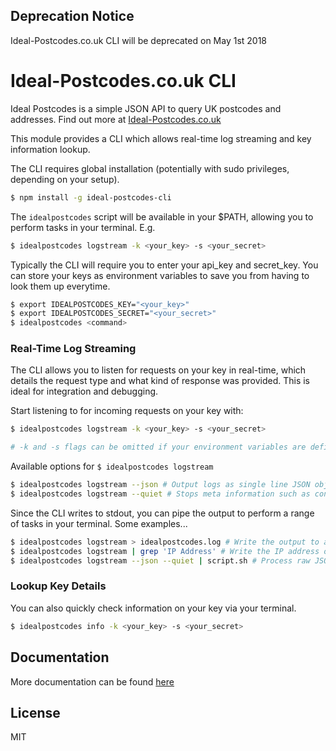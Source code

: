 ## Deprecation Notice

Ideal-Postcodes.co.uk CLI will be deprecated on May 1st 2018

# Ideal-Postcodes.co.uk CLI

Ideal Postcodes is a simple JSON API to query UK postcodes and addresses. Find out more at [Ideal-Postcodes.co.uk](https://ideal-postcodes.co.uk/)

This module provides a CLI which allows real-time log streaming and key information lookup.

The CLI requires global installation (potentially with sudo privileges, depending on your setup).

```bash
$ npm install -g ideal-postcodes-cli
```

The `idealpostcodes` script will be available in your $PATH, allowing you to perform tasks in your terminal. E.g.

```bash
$ idealpostcodes logstream -k <your_key> -s <your_secret>
```

Typically the CLI will require you to enter your api_key and secret_key. You can store your keys as environment variables to save you from having to look them up everytime.

```bash
$ export IDEALPOSTCODES_KEY="<your_key>"
$ export IDEALPOSTCODES_SECRET="<your_secret>"
$ idealpostcodes <command>
```

### Real-Time Log Streaming

The CLI allows you to listen for requests on your key in real-time, which details the request type and what kind of response was provided. This is ideal for integration and debugging.

Start listening to for incoming requests on your key with:

```bash
$ idealpostcodes logstream -k <your_key> -s <your_secret>

# -k and -s flags can be omitted if your environment variables are defined
```

Available options for `$ idealpostcodes logstream`

```bash
$ idealpostcodes logstream --json # Output logs as single line JSON objects
$ idealpostcodes logstream --quiet # Stops meta information such as connection, reconnection or disconnect messages from being written to stdout
```

Since the CLI writes to stdout, you can pipe the output to perform a range of tasks in your terminal. Some examples...

```bash
$ idealpostcodes logstream > idealpostcodes.log # Write the output to a file
$ idealpostcodes logstream | grep 'IP Address' # Write the IP address of incoming requests to console
$ idealpostcodes logstream --json --quiet | script.sh # Process raw JSON logs in a script
```

### Lookup Key Details

You can also quickly check information on your key via your terminal.

```bash
$ idealpostcodes info -k <your_key> -s <your_secret>
```

## Documentation
More documentation can be found [here](https://ideal-postcodes.co.uk/documentation/node-js)

## License

MIT